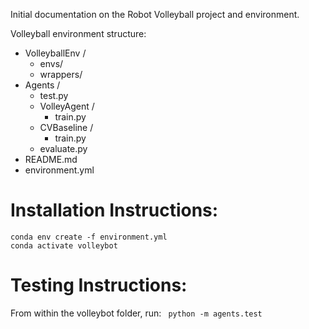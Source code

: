 Initial documentation on the Robot Volleyball project and environment.

Volleyball environment structure:
- VolleyballEnv / 
    - envs/
    - wrappers/ 
- Agents / 
    - test.py
    - VolleyAgent / 
        - train.py
    - CVBaseline /
        - train.py
    - evaluate.py
- README.md
- environment.yml


# Installation Instructions:
```
conda env create -f environment.yml 
conda activate volleybot
```

# Testing Instructions:
From within the volleybot folder, run:
``` python -m agents.test```





